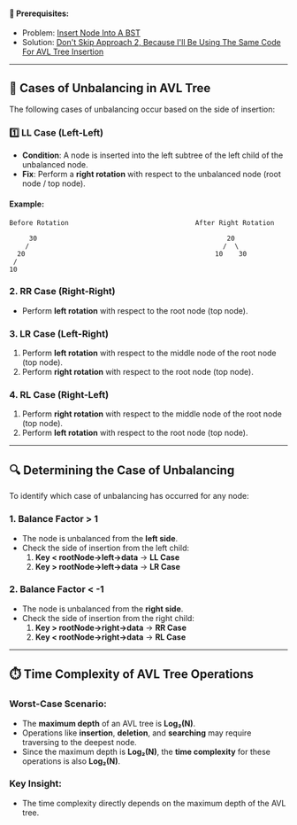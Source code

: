 #### 🔗 Prerequisites: 
- Problem: [Insert Node Into A BST](https://leetcode.com/problems/insert-into-a-binary-search-tree/description/)  
- Solution: [Don't Skip Approach 2, Because I'll Be Using The Same Code For AVL Tree Insertion](https://leetcode.com/problems/insert-into-a-binary-search-tree/solutions/6105646/three-solutions-brute-optimal-readable-cpp-code/)

---

## 🌳 Cases of Unbalancing in AVL Tree

The following cases of unbalancing occur based on the side of insertion:

### 1️⃣ **LL Case (Left-Left)**  
- **Condition**: A node is inserted into the left subtree of the left child of the unbalanced node.  
- **Fix**: Perform a **right rotation** with respect to the unbalanced node (root node / top node). 

#### Example:
```
Before Rotation                                After Right Rotation

     30                                                20
    /                                                 /  \
  20                                                10    30
 /
10
```

### 2. RR Case (Right-Right)
- Perform **left rotation** with respect to the root node (top node).

### 3. LR Case (Left-Right)
1. Perform **left rotation** with respect to the middle node of the root node (top node).
2. Perform **right rotation** with respect to the root node (top node).

### 4. RL Case (Right-Left)
1. Perform **right rotation** with respect to the middle node of the root node (top node).
2. Perform **left rotation** with respect to the root node (top node).

***

## 🔍 Determining the Case of Unbalancing

To identify which case of unbalancing has occurred for any node:

### 1. **Balance Factor > 1**
- The node is unbalanced from the **left side**.
- Check the side of insertion from the left child:
  1. **Key < rootNode->left->data** → **LL Case**
  2. **Key > rootNode->left->data** → **LR Case**

### 2. **Balance Factor < -1**
- The node is unbalanced from the **right side**.
- Check the side of insertion from the right child:
  1. **Key > rootNode->right->data** → **RR Case**
  2. **Key < rootNode->right->data** → **RL Case**

***

## ⏱️ Time Complexity of AVL Tree Operations

### Worst-Case Scenario:
- The **maximum depth** of an AVL tree is **Log₂(N)**.
- Operations like **insertion**, **deletion**, and **searching** may require traversing to the deepest node.
- Since the maximum depth is **Log₂(N)**, the **time complexity** for these operations is also **Log₂(N)**.

### Key Insight:
- The time complexity directly depends on the maximum depth of the AVL tree.
